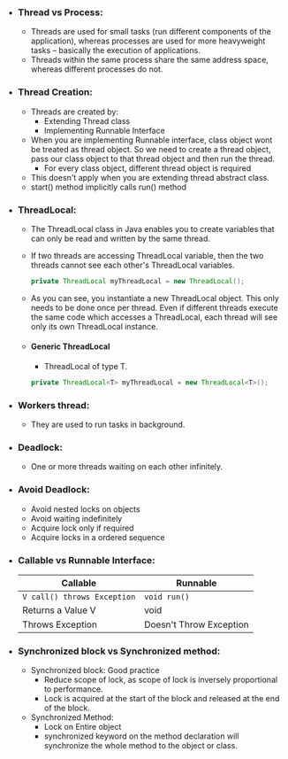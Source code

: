 * ### Thread vs Process:
	* Threads are used for small tasks (run different components of the application), whereas processes are used for more heavyweight tasks – basically the execution of applications. 
	* Threads within the same process share the same address space, whereas different processes do not.
* ### Thread Creation:
  * Threads are created by:
      * Extending Thread class
      * Implementing Runnable Interface
  * When you are implementing Runnable interface, class object wont be treated as thread object. So we need to create a thread object, pass our class object to that thread object and then run the thread. 
      * For every class object, different thread object is required
  * This doesn't apply when you are extending thread abstract class. 
  * start() method implicitly calls run() method


* ### ThreadLocal:
	* The ThreadLocal class in Java enables you to create variables that can only be read and written by the same thread. 
	* If two threads are accessing ThreadLocal variable, then the two threads cannot see each other's ThreadLocal variables. 
      ```java
      private ThreadLocal myThreadLocal = new ThreadLocal();
      ```
   * As you can see, you instantiate a new ThreadLocal object. This only needs to be done once per thread. Even if different threads execute the same code which accesses a ThreadLocal, each thread will see only its own ThreadLocal instance.  

  * #### Generic ThreadLocal
  	* ThreadLocal of type T. 
    ```java
    private ThreadLocal<T> myThreadLocal = new ThreadLocal<T>();
    ```
   

* ### Workers thread: 
	* They are used to run tasks in background. 

* ### Deadlock:
    * One or more threads waiting on each other infinitely.

* ### Avoid Deadlock:
    * Avoid nested locks on objects
    * Avoid waiting indefinitely
    * Acquire lock only if required
    * Acquire locks in a ordered sequence

* ### Callable vs Runnable Interface:
    | Callable        | Runnable                  | 
    | -------------   |-------------              |
    | ``` V call() throws Exception ```     | ``` void run() ```|
    |   Returns a Value V   | void     				  |
    |   Throws Exception   | Doesn't Throw Exception     				  |
	


* ### Synchronized block vs Synchronized method:
	*  Synchronized block: Good practice
		* Reduce scope of lock, as scope of lock is inversely proportional to performance.
		* Lock is acquired at the start of the block and released at the end of the block.
	*  Synchronized Method:
		* Lock on Entire object
		* synchronized keyword on the method declaration will synchronize the whole method to the object or class.   


